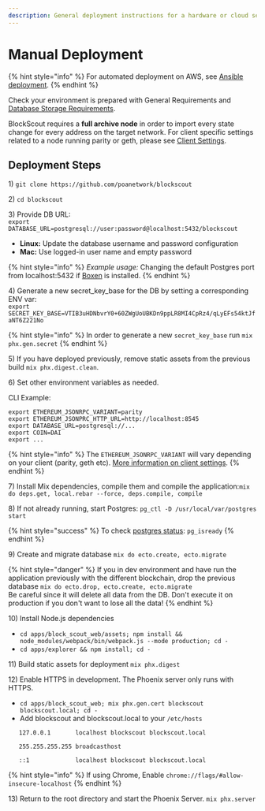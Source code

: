 ```yaml
---
description: General deployment instructions for a hardware or cloud services environment
---
```


# Manual Deployment

{% hint style="info" %}
For automated deployment on AWS, see [Ansible deployment](../ansible-deployment/).
{% endhint %}

Check your environment is prepared with General Requirements and [Database Storage Requirements](../information-and-settings/database-storage-requirements.md).

BlockScout requires a **full archive node** in order to import every state change for every address on the target network. For client specific settings related to a node running parity or geth, please see [Client Settings](../information-and-settings/client-settings-parity-geth-ganache.md).

## Deployment Steps

1\) `git clone https://github.com/poanetwork/blockscout`

2\) `cd blockscout`

3\) Provide DB URL:  
`export DATABASE_URL=postgresql://user:password@localhost:5432/blockscout` 

* **Linux:** Update the database username and password configuration
* **Mac:** Use logged-in user name and empty password

{% hint style="info" %}
_Example usage:_ Changing the default Postgres port from localhost:5432 if [Boxen](https://github.com/boxen/boxen) is installed.
{% endhint %}

4\) Generate a new secret\_key\_base for the DB by setting a corresponding ENV var:  
`export SECRET_KEY_BASE=VTIB3uHDNbvrY0+60ZWgUoUBKDn9ppLR8MI4CpRz4/qLyEFs54ktJfaNT6Z221No`

{% hint style="info" %}
In order to generate a new `secret_key_base` run `mix phx.gen.secret`
{% endhint %}

5\) If you have deployed previously, remove static assets from the previous build `mix phx.digest.clean`.

6\) Set other environment variables as needed.

CLI Example:

```text
export ETHEREUM_JSONRPC_VARIANT=parity
export ETHEREUM_JSONPRC_HTTP_URL=http://localhost:8545
export DATABASE_URL=postgresql://...
export COIN=DAI
export ... 
```

{% hint style="info" %}
The `ETHEREUM_JSONRPC_VARIANT` will vary depending on your client \(parity, geth etc\). [More information on client settings](../information-and-settings/client-settings-parity-geth-ganache.md).
{% endhint %}

7\) Install Mix dependencies, compile them and compile the application:`mix do deps.get, local.rebar --force, deps.compile, compile`

8\) If not already running, start Postgres: `pg_ctl -D /usr/local/var/postgres start`

{% hint style="success" %}
To check [postgres status](https://www.postgresql.org/docs/9.6/app-pg-isready.html): `pg_isready`
{% endhint %}

9\) Create and migrate database `mix do ecto.create, ecto.migrate`

{% hint style="danger" %}
If you in dev environment and have run the application previously with the different blockchain, drop the previous database `mix do ecto.drop, ecto.create, ecto.migrate`  
Be careful since it will delete all data from the DB. Don't execute it on production if you don't want to lose all the data!
{% endhint %}

10\) Install Node.js dependencies

* `cd apps/block_scout_web/assets; npm install && node_modules/webpack/bin/webpack.js --mode production; cd -`
* `cd apps/explorer && npm install; cd -`

11\) Build static assets for deployment `mix phx.digest`

12\) Enable HTTPS in development. The Phoenix server only runs with HTTPS.

* `cd apps/block_scout_web; mix phx.gen.cert blockscout blockscout.local; cd -`
* Add blockscout and blockscout.local to your `/etc/hosts`

```text
   127.0.0.1       localhost blockscout blockscout.local

   255.255.255.255 broadcasthost

   ::1             localhost blockscout blockscout.local
```

{% hint style="info" %}
If using Chrome, Enable `chrome://flags/#allow-insecure-localhost`
{% endhint %}

13\) Return to the root directory and start the Phoenix Server. `mix phx.server`

## 


